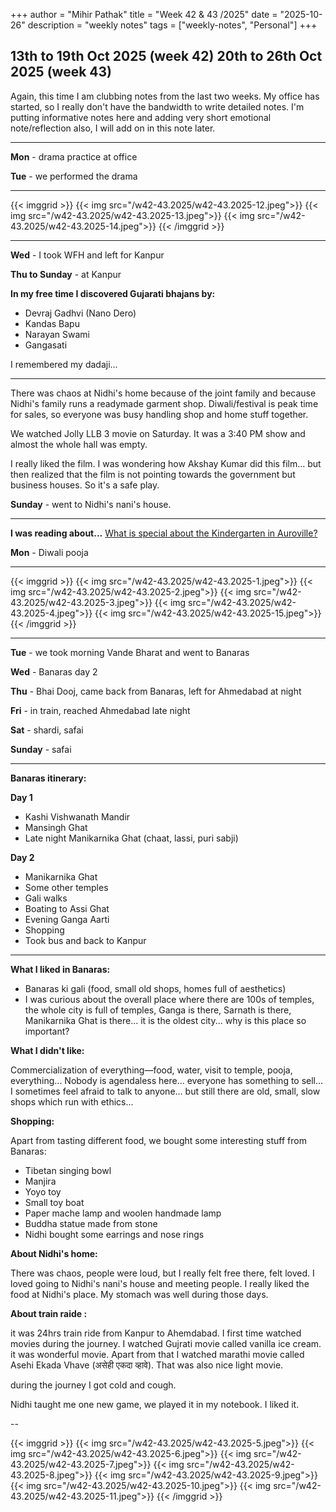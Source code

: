+++
author = "Mihir Pathak"
title = "Week 42 & 43 /2025"
date = "2025-10-26"
description = "weekly notes"
tags = ["weekly-notes", "Personal"]
+++

## 13th to 19th Oct 2025 (week 42) 20th to 26th Oct 2025 (week 43)

Again, this time I am clubbing notes from the last two weeks. My office has started, so I really don't have the bandwidth to write detailed notes. I'm putting informative notes here and adding very short emotional note/reflection also, I will add on in this note later.

---

**Mon** - drama practice at office

**Tue** - we performed the drama 

---

{{< imggrid >}}
{{< img src="/w42-43.2025/w42-43.2025-12.jpeg">}}
{{< img src="/w42-43.2025/w42-43.2025-13.jpeg">}}
{{< img src="/w42-43.2025/w42-43.2025-14.jpeg">}}
{{< /imggrid >}}

---

**Wed** - I took WFH and left for Kanpur 

**Thu to Sunday** - at Kanpur 

**In my free time I discovered Gujarati bhajans by:**

- Devraj Gadhvi (Nano Dero)
- Kandas Bapu 
- Narayan Swami 
- Gangasati 

I remembered my dadaji...

----

There was chaos at Nidhi's home because of the joint family and because Nidhi's family runs a readymade garment shop. Diwali/festival is peak time for sales, so everyone was busy handling shop and home stuff together.

We watched Jolly LLB 3 movie on Saturday. It was a 3:40 PM show and almost the whole hall was empty. 

I really liked the film. I was wondering how Akshay Kumar did this film... but then realized that the film is not pointing towards the government but business houses. So it's a safe play. 

**Sunday** - went to Nidhi's nani's house. 

----

**I was reading about...**
[What is special about the Kindergarten in Auroville?](https://auroville.org/page/what-is-special-about-the-kindergarten-in-auroville-%3F)

**Mon** - Diwali pooja 

---

{{< imggrid >}}
{{< img src="/w42-43.2025/w42-43.2025-1.jpeg">}}
{{< img src="/w42-43.2025/w42-43.2025-2.jpeg">}}
{{< img src="/w42-43.2025/w42-43.2025-3.jpeg">}}
{{< img src="/w42-43.2025/w42-43.2025-4.jpeg">}}
{{< img src="/w42-43.2025/w42-43.2025-15.jpeg">}}
{{< /imggrid >}}

----

**Tue** - we took morning Vande Bharat and went to Banaras 

**Wed** - Banaras day 2

**Thu** - Bhai Dooj, came back from Banaras, left for Ahmedabad at night 

**Fri** - in train, reached Ahmedabad late night 

**Sat** - shardi, safai 

**Sunday** - safai 

------

**Banaras itinerary:**

**Day 1**
- Kashi Vishwanath Mandir 
- Mansingh Ghat 
- Late night Manikarnika Ghat 
(chaat, lassi, puri sabji)

**Day 2**
- Manikarnika Ghat 
- Some other temples 
- Gali walks
- Boating to Assi Ghat 
- Evening Ganga Aarti 
- Shopping 
- Took bus and back to Kanpur

----

**What I liked in Banaras:**

- Banaras ki gali (food, small old shops, homes full of aesthetics)
- I was curious about the overall place where there are 100s of temples, the whole city is full of temples, Ganga is there, Sarnath is there, Manikarnika Ghat is there... it is the oldest city... why is this place so important?

**What I didn't like:**

Commercialization of everything—food, water, visit to temple, pooja, everything... Nobody is agendaless here... everyone has something to sell... I sometimes feel afraid to talk to anyone... but still there are old, small, slow shops which run with ethics...

**Shopping:**

Apart from tasting different food, we bought some interesting stuff from Banaras:
- Tibetan singing bowl 
- Manjira
- Yoyo toy
- Small toy boat 
- Paper mache lamp and woolen handmade lamp 
- Buddha statue made from stone 
- Nidhi bought some earrings and nose rings

**About Nidhi's home:**

There was chaos, people were loud, but I really felt free there, felt loved. I loved going to Nidhi's nani's house and meeting people. I really liked the food at Nidhi's place. My stomach was well during those days.

**About train raide :**

it was 24hrs train ride from Kanpur to Ahemdabad. I first time watched movies during the journey. I watched Gujrati movie called vanilla ice cream. it was wonderful movie. Apart from that I watched marathi movie called Asehi Ekada Vhave (असेही एकदा व्हावे). That was also nice light movie. 

during the journey I got cold and cough. 

Nidhi taught me one new game, we played it in my notebook. I liked it. 

--

{{< imggrid >}}
{{< img src="/w42-43.2025/w42-43.2025-5.jpeg">}}
{{< img src="/w42-43.2025/w42-43.2025-6.jpeg">}}
{{< img src="/w42-43.2025/w42-43.2025-7.jpeg">}}
{{< img src="/w42-43.2025/w42-43.2025-8.jpeg">}}
{{< img src="/w42-43.2025/w42-43.2025-9.jpeg">}}
{{< img src="/w42-43.2025/w42-43.2025-10.jpeg">}}
{{< img src="/w42-43.2025/w42-43.2025-11.jpeg">}}
{{< /imggrid >}}

